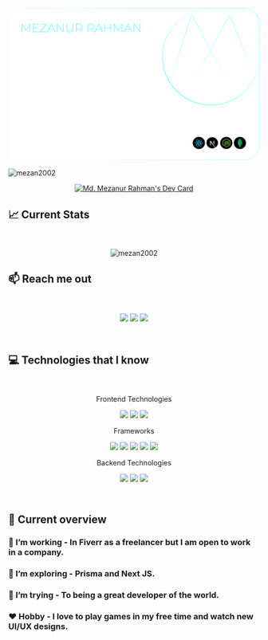 <a href="https://mezanur-rahman-portfolio.vercel.app/">
<img src="https://github.com/Mezan2002/Mezan2002/blob/main/Card.svg" />
</a>
<p align="left"> <img src="https://komarev.com/ghpvc/?username=mezan2002&label=Profile%20views&color=0e75b6&style=flat" alt="mezan2002" /> </p>

<div align="center">
<a href="https://app.daily.dev/mezan2002"><img src="https://api.daily.dev/devcards/019238bbc9f2440787c94c466fac5e8f.png?r=6h1" width="400" alt="Md. Mezanur Rahman's Dev Card"/></a>
</div>

## :chart_with_upwards_trend: Current Stats
<br />
<p align="center">
  <img src="https://github-readme-streak-stats.herokuapp.com/?user=mezan2002&theme=react&hide_border=true&background=0D1117&stroke=60FFFF&fire=60FFFF&sideLabels=60FFFF&currStreakNum=60FFFF&ring=60FFFF&currStreakLabel=60FFFF&sideNums=00F0FF" alt="mezan2002"  />
</p>

## :mailbox: Reach me out

<br />

<p align="center">
  <a href="https://www.linkedin.com/in/mezanurrahman2002/"><img height="75" src="https://github.com/mir-hussain/mir-hussain/blob/main/images/icons/Linkedin.png"></a>
  <a href="https://web.facebook.com/mezanurrahman2002"><img height="75" src="https://github.com/mir-hussain/mir-hussain/blob/main/images/icons/Facebook.png"></a>
  <a href="https://twitter.com/MdMezan58763254"><img height="75" src="https://github.com/mir-hussain/mir-hussain/blob/main/images/icons/Twitter.png"></a>
</p>



<br />

## :computer: Technologies that I know

<br>

<p align="center">
Frontend Technologies
</p>
<p align="center">
<img src="https://github.com/mir-hussain/mir-hussain/blob/main/images/icons/HTML.png"/>
<img src="https://github.com/mir-hussain/mir-hussain/blob/main/images/icons/css.png"/>
<img src="https://github.com/mir-hussain/mir-hussain/blob/main/images/icons/JavaScript.png"/>
</p>


<p align="center">
Frameworks
</p>
<p align="center">
<img src="https://github.com/mir-hussain/mir-hussain/blob/main/images/icons/react.png"/>
<img src="https://github.com/mir-hussain/mir-hussain/blob/main/images/icons/redux.png"/>
<img src="https://github.com/mir-hussain/mir-hussain/blob/main/images/icons/tailwind.png"/>
<img src="https://github.com/mir-hussain/mir-hussain/blob/main/images/icons/Bootsrap.png"/>
<img src="https://github.com/mir-hussain/mir-hussain/blob/main/images/icons/firebase.png"/>
</p>

<p align="center">
Backend Technologies
</p>
<p align="center">
<img src="https://github.com/mir-hussain/mir-hussain/blob/main/images/icons/node.png"/>
<img src="https://github.com/mir-hussain/mir-hussain/blob/main/images/icons/express.png"/>
<img src="https://github.com/mir-hussain/mir-hussain/blob/main/images/icons/mongo.png"/>
</p>

<br/>

## :eyes: Current overview

### 🔭 I’m working - In Fiverr as a freelancer but I am open to work in a company.

### 🌱 I’m exploring - Prisma and Next JS.

### 🤔 I’m trying - To being a great developer of the world.

### ❤️ Hobby - I love to play games in my free time and watch new UI/UX designs.

<br />
